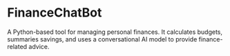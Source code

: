 # FinanceChatBot
A Python-based tool for managing personal finances. It calculates budgets, summaries savings, and uses a conversational AI model to provide finance-related advice.
